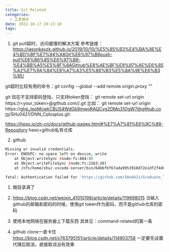 ```yaml
---
title: Git Related
categories:
  - 工具相关
date: 2022-10-17 20:13:18
tags:
---
```



1. git pull超时，访问缓慢的解决方案
参考链接：
https://jasonkayzk.github.io/2019/10/10/%E5%85%B3%E4%BA%8E%E4%BD%BF%E7%94%A8Git%E6%97%B6push-pull%E8%B6%85%E6%97%B6-%E4%BB%A5%E5%8F%8AGithub%E8%AE%BF%E9%97%AE%E6%85%A2%E7%9A%84%E8%A7%A3%E5%86%B3%E5%8A%9E%E6%B3%95/

git超时比较有用的命令：git config --global --add remote.origin.proxy "" 

git 现在不支持密码登陆，只支持token登陆：
git remote set-url origin https://<your_token>@github.com/<USERNAME>/<REPO>.git
比如：
git remote set-url origin https://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@github.com/SHu0421/DNN_Cplusplus.git

https://hexo.io/zh-cn/docs/github-pages.html#%E7%A7%81%E6%9C%89-Repository hexo+github私有仓库



2. github
```bash
Missing or invalid credentials.
Error: ENOSPC: no space left on device, write
    at Object.writeSync (node:fs:884:3)
    at Object.writeFileSync (node:fs:2163:26)
    at /nfs/home/shu/.vscode-server/bin/64bbfbf67ada9953918d72e1df2f4d8e537d340e/extensions/git/dist/askpass-main.js:1:9371

fatal: Authentication failed for 'https://github.com/SHu0421/Graduate_Thesis.git/'
```
1. 根目录满了
2. https://blog.csdn.net/weixin_41010198/article/details/119698015
当输入github的邮箱和密码的时候，使用git token作为密码，而不是github仓库的密码


3. 使用本地网络在服务器上下载东西
具体见：command-related的第一条


4. github clone一直卡住
https://blog.csdn.net/x763795151/article/details/114903758
一定要先设置代理后取消，直接取消没有效果



